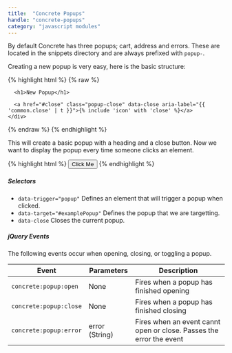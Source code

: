 ```yaml
---
title:  "Concrete Popups"
handle: "concrete-popups"
category: "javascript modules"
---
```

By default Concrete has three popups; cart, address and errors. These are located in the snippets directory and are always prefixed with `popup-`.

Creating a new popup is very easy, here is the basic structure:

{% highlight html %}
{% raw %}
<div id="PopupNew" class="popup overlay">
  <div class="popup-inner">
    <div class="popup-content left">

      <h1>New Popup</h1>

      <a href="#close" class="popup-close" data-close aria-label="{{ 'common.close' | t }}">{% include 'icon' with 'close' %}</a>
    </div>
  </div>
</div>

<script>
  var newPopup = new Concrete.Popup('#PopupNew');
</script>
{% endraw %}
{% endhighlight %}

This will create a basic popup with a heading and a close button. Now we want to display the popup every time someone clicks an element.

{% highlight html %}
<button data-trigger="popup" data-target="#PopupNew">Click Me</button>
{% endhighlight %}

##### Selectors
 - `data-trigger="popup"` Defines an element that will trigger a popup when clicked.
 - `data-target="#examplePopup"` Defines the popup that we are targetting.
 - `data-close` Closes the current popup.

##### jQuery Events
  The following events occur when opening, closing, or toggling a popup.

| Event        | Parameters          | Description      |
| ------------ | ------------------- | ---------------- |
| `concrete:popup:open`     | None | Fires when a popup has finished opening |
| `concrete:popup:close`    | None     |   Fires when a popup has finished closing |
| `concrete:popup:error` | error (String)      | Fires when an event cannt open or close. Passes the error the event |
